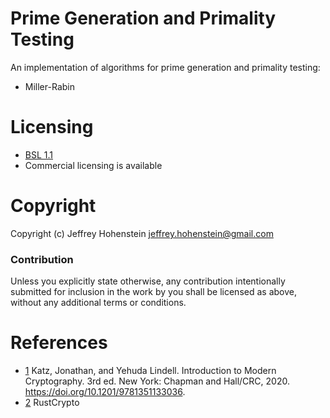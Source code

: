 # Prime Generation and Primality Testing

An implementation of algorithms for prime generation and primality testing:

* Miller-Rabin

# Licensing

* [BSL 1.1](./LICENSE.md)
* Commercial licensing is available

# Copyright

Copyright (c) Jeffrey Hohenstein <jeffrey.hohenstein@gmail.com>

### Contribution

Unless you explicitly state otherwise, any contribution intentionally
submitted for inclusion in the work by you shall be licensed as above, without any additional terms or
conditions.

# References

* [1](https://www.amazon.com/Introduction-Cryptography-Chapman-Network-Security/dp/1466570261) Katz, Jonathan, and Yehuda Lindell. Introduction to Modern Cryptography. 3rd ed. New York: Chapman and Hall/CRC, 2020. https://doi.org/10.1201/9781351133036.
* [2](https://github.com/rustcrypto) RustCrypto

